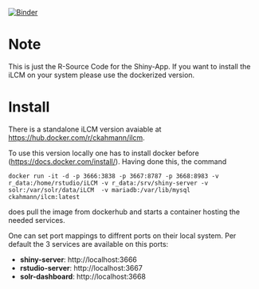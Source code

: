 [![Binder](https://notebooks.gesis.org/binder/badge_logo.svg)](https://notebooks.gesis.org/binder/v2/gh/ChristianKahmann/ilcm_binder/master)

# Note
This is just the R-Source Code for the Shiny-App. If you want to install the iLCM on your system please use the dockerized version. 

# Install
There is a standalone iLCM version avaiable at https://hub.docker.com/r/ckahmann/ilcm.

To use this version locally one has to install docker before (https://docs.docker.com/install/).
Having done this, the command 

`docker run -it -d -p 3666:3838 -p 3667:8787 -p 3668:8983 -v  r_data:/home/rstudio/iLCM -v r_data:/srv/shiny-server -v solr:/var/solr/data/iLCM  -v mariadb:/var/lib/mysql ckahmann/ilcm:latest` 

does pull the image from dockerhub and starts a container hosting the needed services.

One can set port mappings to diffrent ports on their local system.
Per default the 3 services are available on this ports:
* **shiny-server**: http://localhost:3666 
* **rstudio-server**: http://localhost:3667 
* **solr-dashboard**: http://localhost:3668 
